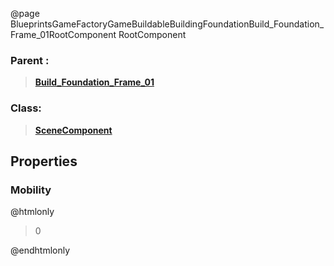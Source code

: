 @page BlueprintsGameFactoryGameBuildableBuildingFoundationBuild_Foundation_Frame_01RootComponent RootComponent
### Parent :
<b><a href="_blueprints_game_factory_game_buildable_building_foundation_build__foundation__frame_01.html"><blockquote>Build_Foundation_Frame_01</blockquote></a></b>
### Class:
<b><a href="_class_script_scene_component.html"><blockquote>SceneComponent</blockquote></a></b>
## Properties
### Mobility
@htmlonly
<blockquote>0</blockquote>
@endhtmlonly

